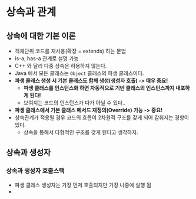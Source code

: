 # 상속과 관계

## 상속에 대한 기본 이론

* 객체단위 코드를 재사용(확장 = extends) 하는 문법&#x20;
* is-a, has-a 관계로 설명 가능&#x20;
* C++ 와 달리 다중 상속은 허용하지 않는다.&#x20;
* Java 에서 모든 클래스는 `Object` 클래스의 파생 클래스이다.&#x20;
* **파생 클래스 생성 시 기본 클래스도 함께 생성(생성자 호출) -> 매우 중요!**
  * **파생 클래스를 인스턴스화 하면 자동적으로 기반 클래스의 인스턴스까지 내포하게 된다!**&#x20;
  * 보여지는 코드의 인스턴스가 다가 아닐 수 있다..&#x20;
* **파생 클래스에서 기본 클래스 메서드 재정의(Override) 가능 -> 중요!**&#x20;
* 상속관계가 적용될 경우 코드의 흐름이 2차원적 구조를 갖게 되어 감춰지는 경향이 있다.&#x20;
  * 상속을 통해서 다형적인 구조를 갖게 된다고 생각하자.&#x20;

## 상속과 생성자&#x20;

### 상속과 생성자 호출스택&#x20;

* 파생 클래스 생성자는 가장 먼저 호출되지만 가장 나중에 실행 됨&#x20;
*
